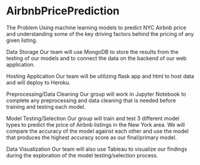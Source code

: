 # AirbnbPricePrediction

The Problem
Using machine learning models to predict NYC Airbnb price and understanding some of the key driving factors behind the pricing of any given listing.

Data Storage
Our team will use MongoDB to store the results from the testing of our models and to connect the data on the backend of our web application.

Hosting Application
Our team will be utilizing flask app and html to host data and will deploy to Heroku.

Preprocessing/Data Cleaning
Our group will work in Jupyter Notebook to complete any preprocessing and data cleaning that is needed before training and testing each model.

Model Testing/Selection
Our group will train and test 3 different model types to predict the price of Airbnb listings in the New York area. We will compare the accuracy of the model against each other and use the model that produces the highest accuracy score as our final/primary model.

Data Visualization
Our team will also use Tableau to visualize our findings during the exploration of the model testing/selection process.
